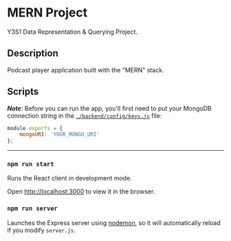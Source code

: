 # MERN Project

Y3S1 Data Representation & Querying Project.

## Description

Podcast player application built with the "MERN" stack.

## Scripts

**_Note_**: Before you can run the app, you'll first need to put your MongoDB connection string in the [`./backend/config/keys.js`](./backend/config/keys.js) file:

```javascript
module.exports = {
    mongoURI: 'YOUR_MONGO_URI'
};
```

---

### `npm run start`

Runs the React client in development mode.

Open [http://localhost:3000](http://localhost:3000) to view it in the browser.

### `npm run server`

Launches the Express server using [nodemon](https://www.npmjs.com/package/nodemon), so it will automatically reload if you modify `server.js`.
